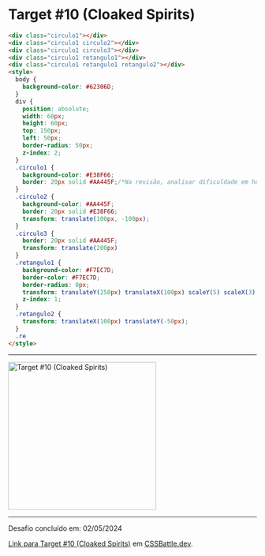 # Target #10 (Cloaked Spirits)

```HTML
<div class="circulo1"></div>
<div class="circulo1 circulo2"></div>
<div class="circulo1 circulo3"></div>
<div class="circulo1 retangulo1"></div>
<div class="circulo1 retangulo1 retangulo2"></div>
<style>
  body {
    background-color: #62306D;
  }
  div {
    position: absolute;
    width: 60px;
    height: 60px;
    top: 150px;
    left: 50px;
    border-radius: 50px;
    z-index: 2;
  }
  .circulo1 {
    background-color: #E38F66;
    border: 20px solid #AA445F;/*Na revisão, analisar dificuldade em herdar alguns valores dessa propriedade para os seletores seguintes*/
  }
  .circulo2 {
    background-color: #AA445F;
    border: 20px solid #E38F66;
    transform: translate(100px, -100px);
  }
  .circulo3 {
    border: 20px solid #AA445F;
    transform: translate(200px)
  }
  .retangulo1 {
    background-color: #F7EC7D;
    border-color: #F7EC7D;
    border-radius: 0px;
    transform: translateY(250px) translateX(100px) scaleY(5) scaleX(3);
    z-index: 1;
  }
  .retangulo2 {
    transform: translateX(100px) translateY(-50px);
  }
  .re
</style>
```

---
<img src="https://cssbattle.dev/targets/10.png" title="Target #10 (Cloaked Spirits)" width="300px">

---

Desafio concluído em: 02/05/2024

[Link para Target #10 (Cloaked Spirits)](https://cssbattle.dev/play/10) em [CSSBattle.dev](https://cssbattle.dev/).